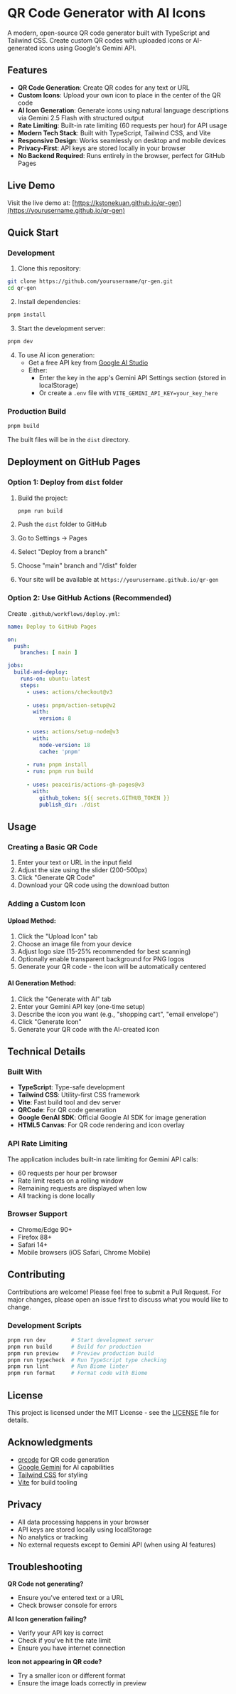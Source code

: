# QR Code Generator with AI Icons

A modern, open-source QR code generator built with TypeScript and Tailwind CSS. Create custom QR codes with uploaded icons or AI-generated icons using Google's Gemini API.

## Features

- **QR Code Generation**: Create QR codes for any text or URL
- **Custom Icons**: Upload your own icon to place in the center of the QR code
- **AI Icon Generation**: Generate icons using natural language descriptions via Gemini 2.5 Flash with structured output
- **Rate Limiting**: Built-in rate limiting (60 requests per hour) for API usage
- **Modern Tech Stack**: Built with TypeScript, Tailwind CSS, and Vite
- **Responsive Design**: Works seamlessly on desktop and mobile devices
- **Privacy-First**: API keys are stored locally in your browser
- **No Backend Required**: Runs entirely in the browser, perfect for GitHub Pages

## Live Demo

Visit the live demo at: [https://kstonekuan.github.io/qr-gen](https://yourusername.github.io/qr-gen)

## Quick Start

### Development

1. Clone this repository:
```bash
git clone https://github.com/yourusername/qr-gen.git
cd qr-gen
```

2. Install dependencies:
```bash
pnpm install
```

3. Start the development server:
```bash
pnpm dev
```

4. To use AI icon generation:
   - Get a free API key from [Google AI Studio](https://aistudio.google.com/apikey)
   - Either:
     - Enter the key in the app's Gemini API Settings section (stored in localStorage)
     - Or create a `.env` file with `VITE_GEMINI_API_KEY=your_key_here`

### Production Build

```bash
pnpm build
```

The built files will be in the `dist` directory.

## Deployment on GitHub Pages

### Option 1: Deploy from `dist` folder

1. Build the project:
   ```bash
   pnpm run build
   ```

2. Push the `dist` folder to GitHub

3. Go to Settings → Pages

4. Select "Deploy from a branch"

5. Choose "main" branch and "/dist" folder

6. Your site will be available at `https://yourusername.github.io/qr-gen`

### Option 2: Use GitHub Actions (Recommended)

Create `.github/workflows/deploy.yml`:

```yaml
name: Deploy to GitHub Pages

on:
  push:
    branches: [ main ]

jobs:
  build-and-deploy:
    runs-on: ubuntu-latest
    steps:
      - uses: actions/checkout@v3
      
      - uses: pnpm/action-setup@v2
        with:
          version: 8
          
      - uses: actions/setup-node@v3
        with:
          node-version: 18
          cache: 'pnpm'
          
      - run: pnpm install
      - run: pnpm run build
      
      - uses: peaceiris/actions-gh-pages@v3
        with:
          github_token: ${{ secrets.GITHUB_TOKEN }}
          publish_dir: ./dist
```

## Usage

### Creating a Basic QR Code

1. Enter your text or URL in the input field
2. Adjust the size using the slider (200-500px)
3. Click "Generate QR Code"
4. Download your QR code using the download button

### Adding a Custom Icon

#### Upload Method:
1. Click the "Upload Icon" tab
2. Choose an image file from your device
3. Adjust logo size (15-25% recommended for best scanning)
4. Optionally enable transparent background for PNG logos
5. Generate your QR code - the icon will be automatically centered

#### AI Generation Method:
1. Click the "Generate with AI" tab
2. Enter your Gemini API key (one-time setup)
3. Describe the icon you want (e.g., "shopping cart", "email envelope")
4. Click "Generate Icon"
5. Generate your QR code with the AI-created icon

## Technical Details

### Built With

- **TypeScript**: Type-safe development
- **Tailwind CSS**: Utility-first CSS framework
- **Vite**: Fast build tool and dev server
- **QRCode**: For QR code generation
- **Google GenAI SDK**: Official Google AI SDK for image generation
- **HTML5 Canvas**: For QR code rendering and icon overlay

### API Rate Limiting

The application includes built-in rate limiting for Gemini API calls:
- 60 requests per hour per browser
- Rate limit resets on a rolling window
- Remaining requests are displayed when low
- All tracking is done locally

### Browser Support

- Chrome/Edge 90+
- Firefox 88+
- Safari 14+
- Mobile browsers (iOS Safari, Chrome Mobile)

## Contributing

Contributions are welcome! Please feel free to submit a Pull Request. For major changes, please open an issue first to discuss what you would like to change.

### Development Scripts

```bash
pnpm run dev        # Start development server
pnpm run build      # Build for production
pnpm run preview    # Preview production build
pnpm run typecheck  # Run TypeScript type checking
pnpm run lint       # Run Biome linter
pnpm run format     # Format code with Biome
```

## License

This project is licensed under the MIT License - see the [LICENSE](LICENSE) file for details.

## Acknowledgments

- [qrcode](https://github.com/soldair/node-qrcode) for QR code generation
- [Google Gemini](https://deepmind.google/technologies/gemini/) for AI capabilities
- [Tailwind CSS](https://tailwindcss.com/) for styling
- [Vite](https://vitejs.dev/) for build tooling

## Privacy

- All data processing happens in your browser
- API keys are stored locally using localStorage
- No analytics or tracking
- No external requests except to Gemini API (when using AI features)

## Troubleshooting

**QR Code not generating?**
- Ensure you've entered text or a URL
- Check browser console for errors

**AI Icon generation failing?**
- Verify your API key is correct
- Check if you've hit the rate limit
- Ensure you have internet connection

**Icon not appearing in QR code?**
- Try a smaller icon or different format
- Ensure the image loads correctly in preview